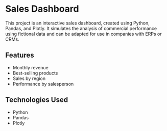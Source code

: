 #  Sales Dashboard

This project is an interactive sales dashboard, created using Python, Pandas, and Plotly. It simulates the analysis of commercial performance using fictional data and can be adapted for use in companies with ERPs or CRMs.

##  Features

- Monthly revenue
- Best-selling products
- Sales by region
- Performance by salesperson

##  Technologies Used

- Python
- Pandas
- Plotly
